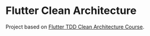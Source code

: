 # Flutter Clean Architecture

Project based on [Flutter TDD Clean Architecture Course](https://www.youtube.com/playlist?list=PLB6lc7nQ1n4iYGE_khpXRdJkJEp9WOech).
